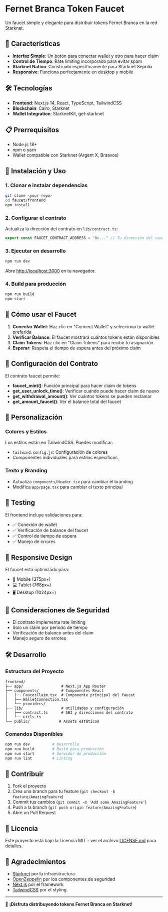 # Fernet Branca Token Faucet

Un faucet simple y elegante para distribuir tokens Fernet Branca en la red Starknet.

## 🚀 Características

- **Interfaz Simple**: Un botón para conectar wallet y otro para hacer claim
- **Control de Tiempo**: Rate limiting incorporado para evitar spam
- **Starknet Nativo**: Construido específicamente para Starknet Sepolia
- **Responsive**: Funciona perfectamente en desktop y mobile

## 🛠 Tecnologías

- **Frontend**: Next.js 14, React, TypeScript, TailwindCSS
- **Blockchain**: Cairo, Starknet
- **Wallet Integration**: StarknetKit, get-starknet

## 📋 Prerrequisitos

- Node.js 18+
- npm o yarn
- Wallet compatible con Starknet (Argent X, Braavos)

## 🚀 Instalación y Uso

### 1. Clonar e instalar dependencias

   ```bash
git clone <your-repo>
cd faucet/frontend
   npm install
   ```

### 2. Configurar el contrato

Actualiza la dirección del contrato en `lib/contract.ts`:

```typescript
export const FAUCET_CONTRACT_ADDRESS = "0x..." // Tu dirección del contrato deployado
```

### 3. Ejecutar en desarrollo

```bash
npm run dev
```

Abre [http://localhost:3000](http://localhost:3000) en tu navegador.

### 4. Build para producción

```bash
npm run build
npm start
```

## 🎯 Cómo usar el Faucet

1. **Conectar Wallet**: Haz clic en "Connect Wallet" y selecciona tu wallet preferida
2. **Verificar Balance**: El faucet mostrará cuántos tokens están disponibles
3. **Claim Tokens**: Haz clic en "Claim Tokens" para recibir tu asignación
4. **Esperar**: Respeta el tiempo de espera antes del próximo claim

## 🔧 Configuración del Contrato

El contrato faucet permite:

- **faucet_mint()**: Función principal para hacer claim de tokens
- **get_user_unlock_time()**: Verificar cuándo puede hacer claim de nuevo
- **get_withdrawal_amount()**: Ver cuántos tokens se pueden reclamar
- **get_amount_faucet()**: Ver el balance total del faucet

## 🎨 Personalización

### Colores y Estilos

Los estilos están en TailwindCSS. Puedes modificar:

- `tailwind.config.js`: Configuración de colores
- Componentes individuales para estilos específicos

### Texto y Branding

- Actualiza `components/Header.tsx` para cambiar el branding
- Modifica `app/page.tsx` para cambiar el texto principal

## 🧪 Testing

El frontend incluye validaciones para:

- ✅ Conexión de wallet
- ✅ Verificación de balance del faucet
- ✅ Control de tiempo de espera
- ✅ Manejo de errores

## 📱 Responsive Design

El faucet está optimizado para:

- 📱 Mobile (375px+)
- 💻 Tablet (768px+)
- 🖥 Desktop (1024px+)

## 🚨 Consideraciones de Seguridad

- El contrato implementa rate limiting
- Solo un claim por período de tiempo
- Verificación de balance antes del claim
- Manejo seguro de errores

## 🛠 Desarrollo

### Estructura del Proyecto

```
frontend/
├── app/                 # Next.js App Router
├── components/          # Componentes React
│   ├── FaucetClaim.tsx  # Componente principal del faucet
│   ├── WalletConnection.tsx
│   └── providers/
├── lib/                 # Utilidades y configuración
│   ├── contract.ts      # ABI y direcciones del contrato
│   └── utils.ts
└── public/             # Assets estáticos
```

### Comandos Disponibles

```bash
npm run dev          # Desarrollo
npm run build        # Build para producción
npm run start        # Servidor de producción
npm run lint         # Linting
```

## 🤝 Contribuir

1. Fork el proyecto
2. Crea una branch para tu feature (`git checkout -b feature/AmazingFeature`)
3. Commit tus cambios (`git commit -m 'Add some AmazingFeature'`)
4. Push a la branch (`git push origin feature/AmazingFeature`)
5. Abre un Pull Request

## 📄 Licencia

Este proyecto está bajo la Licencia MIT - ver el archivo [LICENSE.md](LICENSE.md) para detalles.

## 🙏 Agradecimientos

- [Starknet](https://starknet.io/) por la infraestructura
- [OpenZeppelin](https://www.openzeppelin.com/) por los componentes de seguridad
- [Next.js](https://nextjs.org/) por el framework
- [TailwindCSS](https://tailwindcss.com/) por el styling

---

🚀 **¡Disfruta distribuyendo tokens Fernet Branca en Starknet!** 
